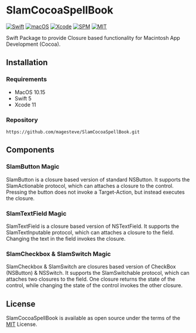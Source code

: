 # SlamCocoaSpellBook

[![Swift](https://img.shields.io/badge/Swift-5-blue.svg)](https://swift.org)
[![macOS](https://img.shields.io/badge/os-macOS-blue.svg)](https://apple.com/mac)
[![Xcode](https://img.shields.io/badge/Xcode-12-blue.svg)](https://developer.apple.com/xcode)
[![SPM](https://img.shields.io/badge/SPM-Compatible-blue)](https://swift.org/package-manager)
[![MIT](https://img.shields.io/badge/License-MIT-blue.svg)](https://opensource.org/licenses/MIT)

Swift Package to provide Closure based functionality for Macintosh App Development (Cocoa).

## Installation

### Requirements

- MacOS 10.15
- Swift 5
- Xcode 11

### Repository

    https://github.com/magesteve/SlamCocoaSpellBook.git

## Components

### SlamButton Magic

SlamButton is a closure based version of standard NSButton. It supports the SlamActionable protocol, which can attaches a closure to the control. Pressing the button does not invoke a Target-Action, but instead executes the closure.

### SlamTextField Magic

SlamTextField is a closure based version of NSTextField. It supports the SlamTextInputable protocol, which can attaches a closure to the field. Changing the text in the field invokes the closure.

### SlamCheckbox & SlamSwitch Magic

SlamCheckbox & SlamSwitch are closures based version of CheckBox (NSButton) & NSSwitch. It supports the SlamSwitchable protocol, which can attaches two closures to the field. One closure returns the state of the control, while changing the state of the control invokes the other closure.

## License

SlamCocoaSpellBook is available as open source under the terms of the [MIT](https://github.com/magesteve/SlamCocoaSpellBook/blob/main/LICENSE) License.
